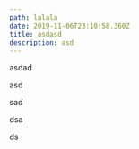 ```yaml
---
path: lalala
date: 2019-11-06T23:10:58.360Z
title: asdasd
description: asd
---
```

asdad

asd

sad

dsa

ds
